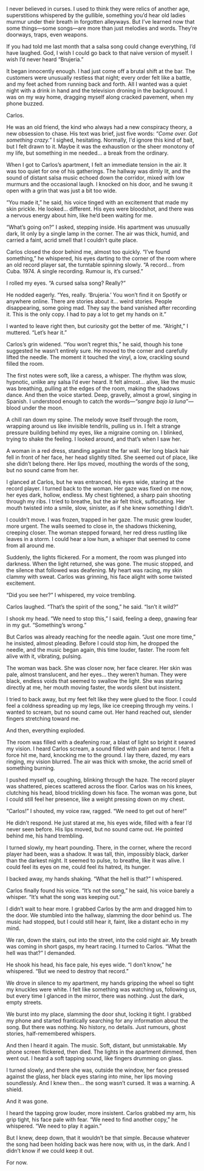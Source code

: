 I never believed in curses. I used to think they were relics of another age, superstitions whispered by the gullible, something you’d hear old ladies murmur under their breath in forgotten alleyways. But I’ve learned now that some things—some songs—are more than just melodies and words. They’re doorways, traps, even weapons.

If you had told me last month that a salsa song could change everything, I’d have laughed. God, I wish I could go back to that naive version of myself. I wish I’d never heard “Brujeria.”

It began innocently enough. I had just come off a brutal shift at the bar. The customers were unusually restless that night; every order felt like a battle, and my feet ached from running back and forth. All I wanted was a quiet night with a drink in hand and the television droning in the background. I was on my way home, dragging myself along cracked pavement, when my phone buzzed.

Carlos.

He was an old friend, the kind who always had a new conspiracy theory, a new obsession to chase. His text was brief, just five words: *“Come over. Got something crazy.”* I sighed, hesitating. Normally, I'd ignore this kind of bait, but I felt drawn to it. Maybe it was the exhaustion or the sheer monotony of my life, but something in me needed… a break from the ordinary.

When I got to Carlos’s apartment, I felt an immediate tension in the air. It was too quiet for one of his gatherings. The hallway was dimly lit, and the sound of distant salsa music echoed down the corridor, mixed with low murmurs and the occasional laugh. I knocked on his door, and he swung it open with a grin that was just a bit too wide.

“You made it,” he said, his voice tinged with an excitement that made my skin prickle. He looked… different. His eyes were bloodshot, and there was a nervous energy about him, like he’d been waiting for me.

“What’s going on?” I asked, stepping inside. His apartment was unusually dark, lit only by a single lamp in the corner. The air was thick, humid, and carried a faint, acrid smell that I couldn’t quite place.

Carlos closed the door behind me, almost too quickly. “I’ve found something,” he whispered, his eyes darting to the corner of the room where an old record player sat, the turntable spinning slowly. “A record… from Cuba. 1974. A single recording. Rumour is, it’s cursed.”

I rolled my eyes. “A cursed salsa song? Really?”

He nodded eagerly. “Yes, really. ‘Brujeria.’ You won’t find it on Spotify or anywhere online. There are stories about it… weird stories. People disappearing, some going mad. They say the band vanished after recording it. This is the only copy. I had to pay a lot to get my hands on it.”

I wanted to leave right then, but curiosity got the better of me. “Alright,” I muttered. “Let’s hear it.”

Carlos’s grin widened. “You won’t regret this,” he said, though his tone suggested he wasn’t entirely sure. He moved to the corner and carefully lifted the needle. The moment it touched the vinyl, a low, crackling sound filled the room.

The first notes were soft, like a caress, a whisper. The rhythm was slow, hypnotic, unlike any salsa I’d ever heard. It felt almost… alive, like the music was breathing, pulling at the edges of the room, making the shadows dance. And then the voice started. Deep, gravelly, almost a growl, singing in Spanish. I understood enough to catch the words—*“sangre bajo la luna”*—blood under the moon.

A chill ran down my spine. The melody wove itself through the room, wrapping around us like invisible tendrils, pulling us in. I felt a strange pressure building behind my eyes, like a migraine coming on. I blinked, trying to shake the feeling. I looked around, and that’s when I saw her.

A woman in a red dress, standing against the far wall. Her long black hair fell in front of her face, her head slightly tilted. She seemed out of place, like she didn’t belong there. Her lips moved, mouthing the words of the song, but no sound came from her.

I glanced at Carlos, but he was entranced, his eyes wide, staring at the record player. I turned back to the woman. Her gaze was fixed on me now, her eyes dark, hollow, endless. My chest tightened, a sharp pain shooting through my ribs. I tried to breathe, but the air felt thick, suffocating. Her mouth twisted into a smile, slow, sinister, as if she knew something I didn’t.

I couldn’t move. I was frozen, trapped in her gaze. The music grew louder, more urgent. The walls seemed to close in, the shadows thickening, creeping closer. The woman stepped forward, her red dress rustling like leaves in a storm. I could hear a low hum, a whisper that seemed to come from all around me.

Suddenly, the lights flickered. For a moment, the room was plunged into darkness. When the light returned, she was gone. The music stopped, and the silence that followed was deafening. My heart was racing, my skin clammy with sweat. Carlos was grinning, his face alight with some twisted excitement.

“Did you see her?” I whispered, my voice trembling.

Carlos laughed. “That’s the spirit of the song,” he said. “Isn’t it wild?”

I shook my head. “We need to stop this,” I said, feeling a deep, gnawing fear in my gut. “Something’s wrong.”

But Carlos was already reaching for the needle again. “Just one more time,” he insisted, almost pleading. Before I could stop him, he dropped the needle, and the music began again, this time louder, faster. The room felt alive with it, vibrating, pulsing.

The woman was back. She was closer now, her face clearer. Her skin was pale, almost translucent, and her eyes… they weren’t human. They were black, endless voids that seemed to swallow the light. She was staring directly at me, her mouth moving faster, the words silent but insistent.

I tried to back away, but my feet felt like they were glued to the floor. I could feel a coldness spreading up my legs, like ice creeping through my veins. I wanted to scream, but no sound came out. Her hand reached out, slender fingers stretching toward me.

And then, everything exploded.

The room was filled with a deafening roar, a blast of light so bright it seared my vision. I heard Carlos scream, a sound filled with pain and terror. I felt a force hit me, hard, knocking me to the ground. I lay there, dazed, my ears ringing, my vision blurred. The air was thick with smoke, the acrid smell of something burning.

I pushed myself up, coughing, blinking through the haze. The record player was shattered, pieces scattered across the floor. Carlos was on his knees, clutching his head, blood trickling down his face. The woman was gone, but I could still feel her presence, like a weight pressing down on my chest.

“Carlos!” I shouted, my voice raw, ragged. “We need to get out of here!”

He didn’t respond. He just stared at me, his eyes wide, filled with a fear I’d never seen before. His lips moved, but no sound came out. He pointed behind me, his hand trembling.

I turned slowly, my heart pounding. There, in the corner, where the record player had been, was a shadow. It was tall, thin, impossibly black, darker than the darkest night. It seemed to pulse, to breathe, like it was alive. I could feel its eyes on me, could feel its hatred, its hunger.

I backed away, my hands shaking. “What the hell is that?” I whispered.

Carlos finally found his voice. “It’s not the song,” he said, his voice barely a whisper. “It’s what the song was keeping out.”

I didn’t wait to hear more. I grabbed Carlos by the arm and dragged him to the door. We stumbled into the hallway, slamming the door behind us. The music had stopped, but I could still hear it, faint, like a distant echo in my mind.

We ran, down the stairs, out into the street, into the cold night air. My breath was coming in short gasps, my heart racing. I turned to Carlos. “What the hell was that?” I demanded.

He shook his head, his face pale, his eyes wide. “I don’t know,” he whispered. “But we need to destroy that record.”

We drove in silence to my apartment, my hands gripping the wheel so tight my knuckles were white. I felt like something was watching us, following us, but every time I glanced in the mirror, there was nothing. Just the dark, empty streets.

We burst into my place, slamming the door shut, locking it tight. I grabbed my phone and started frantically searching for any information about the song. But there was nothing. No history, no details. Just rumours, ghost stories, half-remembered whispers.

And then I heard it again. The music. Soft, distant, but unmistakable. My phone screen flickered, then died. The lights in the apartment dimmed, then went out. I heard a soft tapping sound, like fingers drumming on glass.

I turned slowly, and there she was, outside the window, her face pressed against the glass, her black eyes staring into mine, her lips moving soundlessly. And I knew then… the song wasn’t cursed. It was a warning. A shield.

And it was gone.

I heard the tapping grow louder, more insistent. Carlos grabbed my arm, his grip tight, his face pale with fear. “We need to find another copy,” he whispered. “We need to play it again.”

But I knew, deep down, that it wouldn’t be that simple. Because whatever the song had been holding back was here now, with us, in the dark. And I didn’t know if we could keep it out.

For now.

